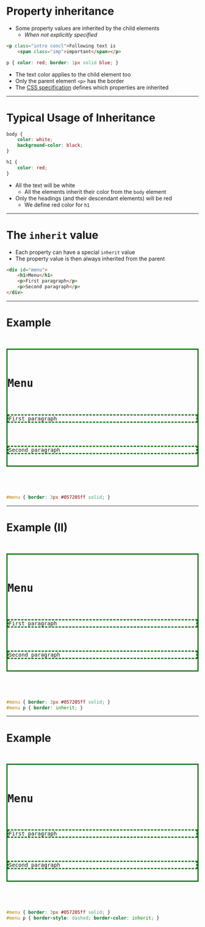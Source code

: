 
# Property inheritance

  * Some property values are inherited by the child elements
    - *When not explicitly specified*

```html
<p class="intro concl">Following text is
    <span class="imp">important</span></p>
```

```css
p { color: red; border: 1px solid blue; }
``` 

  * The text color applies to the child element too
  * Only the parent element `<p>` has the border
  * The [CSS specification](https://www.w3.org/TR/CSS22/propidx.html) defines which properties are inherited

---

# Typical Usage of Inheritance

```css
body {
    color: white;
    background-color: black;
}

h1 {
    color: red;
}
``` 

* All the text will be white 
  * All the elements inherit their color from the `body` element
* Only the headings (and their descendant elements) will be red 
  * We define red color for `h1`

---

# The `inherit` value

  * Each property can have a special `inherit` value
  * The property value is then always inherited from the parent

```html
<div id="menu">
	<h1>Menu</h1>
	<p>First paragraph</p>
	<p>Second paragraph</p>
</div>
```

---

# Example

<pre class="code-render" default-style="" resizable="true" style="height: 400px">
<style>
#menu { border: 3px #057205ff solid; }
</style>
<div id="menu">
	<h1>Menu</h1>
	<p>First paragraph</p>
	<p>Second paragraph</p>
</div>
</pre>


```css
#menu { border: 3px #057205ff solid; }
```

---

# Example (II)

<pre class="code-render" default-style="" resizable="true" style="height: 400px">
<style>
#menu { border: 3px #057205ff solid; }
#menu p { border: inherit; }
</style>
<div id="menu">
	<h1>Menu</h1>
	<p>First paragraph</p>
	<p>Second paragraph</p>
</div>
</pre>

```css
#menu { border: 3px #057205ff solid; }
#menu p { border: inherit; }
```
---

# Example

<pre class="code-render" default-style="" resizable="true" style="height: 400px">
<style>
#menu { border: 3px #057205ff solid; }
#menu p { border-style: dashed; border-color: inherit; }
</style>
<div id="menu">
	<h1>Menu</h1>
	<p>First paragraph</p>
	<p>Second paragraph</p>
</div>
</pre>

```css
#menu { border: 3px #057205ff solid; }
#menu p { border-style: dashed; border-color: inherit; }
```
